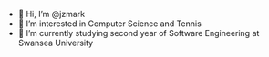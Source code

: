 - 👋 Hi, I’m @jzmark
- 👀 I’m interested in Computer Science and Tennis
- 🌱 I’m currently studying second year of Software Engineering at Swansea University
<!--- 💞️ I’m looking to collaborate on ...
- 📫 How to reach me ...--->

<!---
jzmark/jzmark is a ✨ special ✨ repository because its `README.md` (this file) appears on your GitHub profile.
You can click the Preview link to take a look at your changes.
--->

